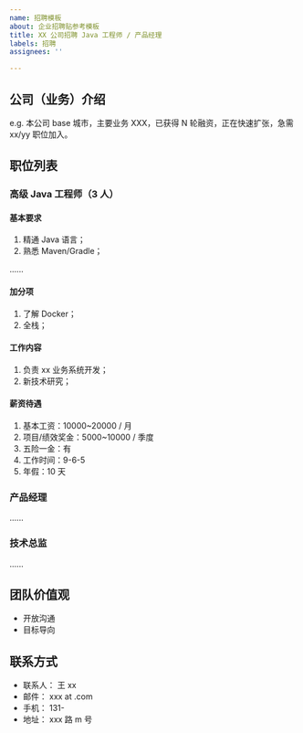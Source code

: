 ```yaml
---
name: 招聘模板
about: 企业招聘贴参考模板
title: XX 公司招聘 Java 工程师 / 产品经理
labels: 招聘
assignees: ''

---
```


公司（业务）介绍
----------

e.g. 本公司 base 城市，主要业务 XXX，已获得 N 轮融资，正在快速扩张，急需 xx/yy 职位加入。

职位列表
----------

### 高级 Java 工程师（3 人）

#### 基本要求

1. 精通 Java 语言；
2. 熟悉 Maven/Gradle；

......

#### 加分项

1. 了解 Docker；
2. 全栈；

#### 工作内容

1. 负责 xx 业务系统开发；
2. 新技术研究；

#### 薪资待遇

1. 基本工资：10000~20000 / 月
2. 项目/绩效奖金：5000~10000 / 季度
3. 五险一金：有
4. 工作时间：9-6-5
5. 年假：10 天

### 产品经理

......

### 技术总监

......

团队价值观
----------

* 开放沟通
* 目标导向

联系方式
----------

* 联系人： 王 xx
* 邮件： xxx at .com
* 手机： 131-
* 地址： xxx 路 m 号
